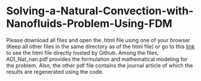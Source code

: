 # Solving-a-Natural-Convection-with-Nanofluids-Problem-Using-FDM
Please download all files and open the .html file using one of your browser (Keep all other files in the same directory as of the html file) or go to this [link](https://rysul119.github.io/1Solving-a-Natural-Convection-with-Nanofluids-Problem-Using-FDM/) to see the html file directly hosted by Github.
Among the files, ADI_Nat_nan.pdf provides the formulation and mathematical modeling for the problem. Also, the other pdf file contains the journal article of which the results are regenerated using the code.
